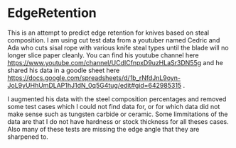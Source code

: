 # EdgeRetention

This is an attempt to predict edge retention for knives based on steal composition. I am using cut test data from a youtuber named
Cedric and Ada who cuts sisal rope with various knife steal types until the blade will no longer slice paper cleanly. You can find his youtube channel here https://www.youtube.com/channel/UCdICfnpxD9uzHLaSr3DN55g and he shared his data in a goodle sheet here https://docs.google.com/spreadsheets/d/1b_rNfdJnL9oyn-JoL9yUHhUmDLAP1hJ1dN_0q5G4tug/edit#gid=642985315 . 

I augmented his data with the steel composition percentages and removed some test cases which I could not find data for,
or for which data did not make sense such as tungsten carbide or ceramic. Some limmitations of the data are that I do
not have hardness or stock thickness for all theses cases. Also many of these tests are missing the edge angle that they are sharpened to.
